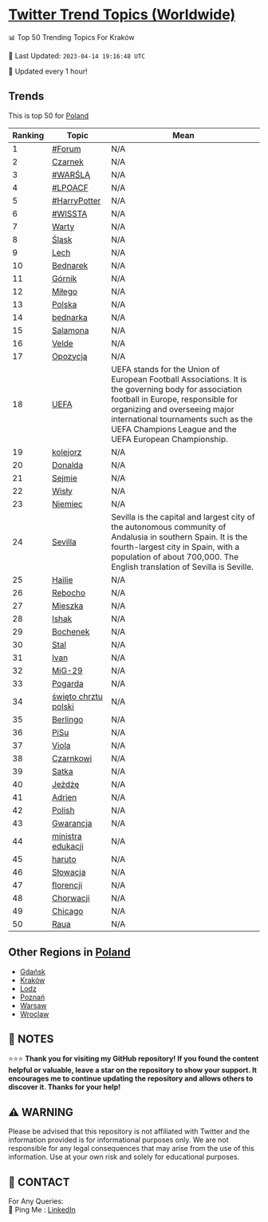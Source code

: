 [Twitter Trend Topics (Worldwide)](https://github.com/ErcinDedeoglu/Twitter-Trend-Topics)
==========


📊 Top 50 Trending Topics For Kraków

📆 Last Updated: `2023-04-14 19:16:48 UTC`

🔧 Updated every 1 hour!


## Trends

This is top 50 for [Poland](</Poland>)

| Ranking | Topic | Mean |
| ------- | ------------ | ------------ |
| 1 | [#Forum](http://twitter.com/search?q=%23Forum) | N/A |
| 2 | [Czarnek](http://twitter.com/search?q=Czarnek) | N/A |
| 3 | [#WARŚLĄ](http://twitter.com/search?q=%23WAR%c5%9aL%c4%84) | N/A |
| 4 | [#LPOACF](http://twitter.com/search?q=%23LPOACF) | N/A |
| 5 | [#HarryPotter](http://twitter.com/search?q=%23HarryPotter) | N/A |
| 6 | [#WISSTA](http://twitter.com/search?q=%23WISSTA) | N/A |
| 7 | [Warty](http://twitter.com/search?q=Warty) | N/A |
| 8 | [Śląsk](http://twitter.com/search?q=%c5%9al%c4%85sk) | N/A |
| 9 | [Lech](http://twitter.com/search?q=Lech) | N/A |
| 10 | [Bednarek](http://twitter.com/search?q=Bednarek) | N/A |
| 11 | [Górnik](http://twitter.com/search?q=G%c3%b3rnik) | N/A |
| 12 | [Miłego](http://twitter.com/search?q=Mi%c5%82ego) | N/A |
| 13 | [Polska](http://twitter.com/search?q=Polska) | N/A |
| 14 | [bednarka](http://twitter.com/search?q=bednarka) | N/A |
| 15 | [Salamona](http://twitter.com/search?q=Salamona) | N/A |
| 16 | [Velde](http://twitter.com/search?q=Velde) | N/A |
| 17 | [Opozycja](http://twitter.com/search?q=Opozycja) | N/A |
| 18 | [UEFA](http://twitter.com/search?q=UEFA) | UEFA stands for the Union of European Football Associations. It is the governing body for association football in Europe, responsible for organizing and overseeing major international tournaments such as the UEFA Champions League and the UEFA European Championship. |
| 19 | [kolejorz](http://twitter.com/search?q=kolejorz) | N/A |
| 20 | [Donalda](http://twitter.com/search?q=Donalda) | N/A |
| 21 | [Sejmie](http://twitter.com/search?q=Sejmie) | N/A |
| 22 | [Wisły](http://twitter.com/search?q=Wis%c5%82y) | N/A |
| 23 | [Niemiec](http://twitter.com/search?q=Niemiec) | N/A |
| 24 | [Sevilla](http://twitter.com/search?q=Sevilla) | Sevilla is the capital and largest city of the autonomous community of Andalusia in southern Spain. It is the fourth-largest city in Spain, with a population of about 700,000. The English translation of Sevilla is Seville. |
| 25 | [Hailie](http://twitter.com/search?q=Hailie) | N/A |
| 26 | [Rebocho](http://twitter.com/search?q=Rebocho) | N/A |
| 27 | [Mieszka](http://twitter.com/search?q=Mieszka) | N/A |
| 28 | [Ishak](http://twitter.com/search?q=Ishak) | N/A |
| 29 | [Bochenek](http://twitter.com/search?q=Bochenek) | N/A |
| 30 | [Stal](http://twitter.com/search?q=Stal) | N/A |
| 31 | [Ivan](http://twitter.com/search?q=Ivan) | N/A |
| 32 | [MiG-29](http://twitter.com/search?q=MiG-29) | N/A |
| 33 | [Pogarda](http://twitter.com/search?q=Pogarda) | N/A |
| 34 | [święto chrztu polski](http://twitter.com/search?q=%c5%9bwi%c4%99to+chrztu+polski) | N/A |
| 35 | [Berlingo](http://twitter.com/search?q=Berlingo) | N/A |
| 36 | [PiSu](http://twitter.com/search?q=PiSu) | N/A |
| 37 | [Viola](http://twitter.com/search?q=Viola) | N/A |
| 38 | [Czarnkowi](http://twitter.com/search?q=Czarnkowi) | N/A |
| 39 | [Satka](http://twitter.com/search?q=Satka) | N/A |
| 40 | [Jeżdżę](http://twitter.com/search?q=Je%c5%bcd%c5%bc%c4%99) | N/A |
| 41 | [Adrien](http://twitter.com/search?q=Adrien) | N/A |
| 42 | [Polish](http://twitter.com/search?q=Polish) | N/A |
| 43 | [Gwarancja](http://twitter.com/search?q=Gwarancja) | N/A |
| 44 | [ministra edukacji](http://twitter.com/search?q=ministra+edukacji) | N/A |
| 45 | [haruto](http://twitter.com/search?q=haruto) | N/A |
| 46 | [Słowacja](http://twitter.com/search?q=S%c5%82owacja) | N/A |
| 47 | [florencji](http://twitter.com/search?q=florencji) | N/A |
| 48 | [Chorwacji](http://twitter.com/search?q=Chorwacji) | N/A |
| 49 | [Chicago](http://twitter.com/search?q=Chicago) | N/A |
| 50 | [Raua](http://twitter.com/search?q=Raua) | N/A |



## Other Regions in [Poland](</Poland>)

* [Gdańsk](</Poland/Gdańsk.md>)
* [Kraków](</Poland/Kraków.md>)
* [Lodz](</Poland/Lodz.md>)
* [Poznań](</Poland/Poznań.md>)
* [Warsaw](</Poland/Warsaw.md>)
* [Wroclaw](</Poland/Wroclaw.md>)



## 📝 NOTES

⭐⭐⭐ **Thank you for visiting my GitHub repository! If you found the content helpful or valuable, leave a star on the repository to show your support. It encourages me to continue updating the repository and allows others to discover it. Thanks for your help!**


## ⚠️ WARNING

Please be advised that this repository is not affiliated with Twitter and the information provided is for informational purposes only. We are not responsible for any legal consequences that may arise from the use of this information. Use at your own risk and solely for educational purposes.


## 📨 CONTACT

 For Any Queries:  
            🏓 Ping Me : [LinkedIn](https://www.linkedin.com/in/ercindedeoglu/)
